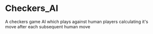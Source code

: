 # Checkers_AI
A checkers game AI which plays against human players calculating it's move after each subsequent human move
